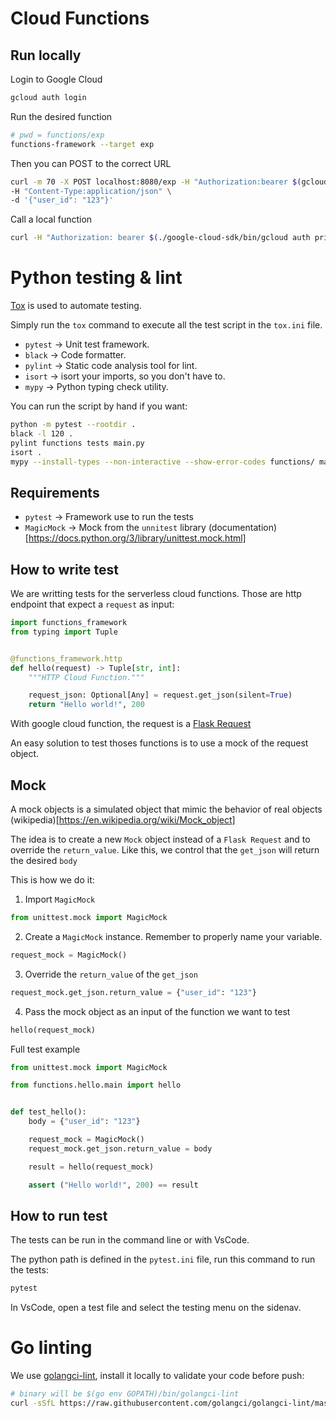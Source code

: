 
# Cloud Functions

## Run locally

Login to Google Cloud

```bash
gcloud auth login
```

Run the desired function

```bash 
# pwd = functions/exp
functions-framework --target exp
```

Then you can POST to the correct URL

```bash
curl -m 70 -X POST localhost:8080/exp -H "Authorization:bearer $(gcloud auth print-identity-token)" \
-H "Content-Type:application/json" \
-d '{"user_id": "123"}'
```

Call a local function

```bash
curl -H "Authorization: bearer $(./google-cloud-sdk/bin/gcloud auth print-identity-token)" https://us-central1-archy-f06ed.cloudfunctions.net/archy_py
```

# Python testing & lint

[Tox](https://tox.wiki/en/latest/) is used to automate testing.

Simply run the `tox` command to execute all the test script in the `tox.ini` file.

- `pytest` -> Unit test framework.
- `black` -> Code formatter.
- `pylint` -> Static code analysis tool for lint.
- `isort` -> isort your imports, so you don't have to.
- `mypy` -> Python typing check utility.

You can run the script by hand if you want:

```bash
python -m pytest --rootdir .
black -l 120 .
pylint functions tests main.py
isort .
mypy --install-types --non-interactive --show-error-codes functions/ main.py
```

## Requirements

- `pytest` -> Framework use to run the tests
- `MagicMock` -> Mock from the `unnitest` library (documentation)[https://docs.python.org/3/library/unittest.mock.html]

## How to write test

We are writting tests for the serverless cloud functions. Those are http endpoint that expect a `request` as input:

```py
import functions_framework
from typing import Tuple


@functions_framework.http
def hello(request) -> Tuple[str, int]:
    """HTTP Cloud Function."""

    request_json: Optional[Any] = request.get_json(silent=True)
    return "Hello world!", 200
```

With google cloud function, the request is a [Flask Request](https://tedboy.github.io/flask/generated/generated/flask.Request.html)

An easy solution to test thoses functions is to use a mock of the request object.

## Mock

A mock objects is a simulated object that mimic the behavior of real objects (wikipedia)[https://en.wikipedia.org/wiki/Mock_object]

The idea is to create a new `Mock` object instead of a `Flask Request` and to override the `return_value`. Like this, we control that the `get_json` will return the desired `body`

This is how we do it:

1. Import `MagicMock`

```py
from unittest.mock import MagicMock
```

2. Create a `MagicMock` instance. Remember to properly name your variable.

```py
request_mock = MagicMock()
```

3. Override the `return_value` of the `get_json`

```py
request_mock.get_json.return_value = {"user_id": "123"}
```

4. Pass the mock object as an input of the function we want to test

```py
hello(request_mock)
```

Full test example

```py
from unittest.mock import MagicMock

from functions.hello.main import hello


def test_hello():
    body = {"user_id": "123"}

    request_mock = MagicMock()
    request_mock.get_json.return_value = body

    result = hello(request_mock)

    assert ("Hello world!", 200) == result
```

## How to run test

The tests can be run in the command line or with VsCode.

The python path is defined in the `pytest.ini` file, run this command to run the tests:

```bash
pytest
```

In VsCode, open a test file and select the testing menu on the sidenav.

# Go linting

We use [golangci-lint](https://golangci-lint.run/usage/install/), install it locally to validate your code before push:

```bash
# binary will be $(go env GOPATH)/bin/golangci-lint
curl -sSfL https://raw.githubusercontent.com/golangci/golangci-lint/master/install.sh | sh -s -- -b $(go env GOPATH)/bin v1.46.2
```
